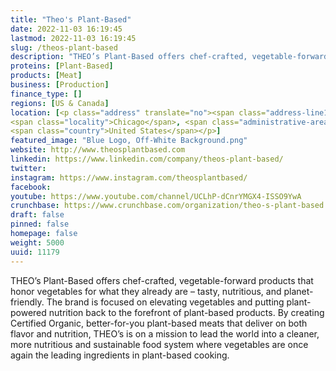 ```yaml
---
title: "Theo's Plant-Based"
date: 2022-11-03 16:19:45
lastmod: 2022-11-03 16:19:45
slug: /theos-plant-based
description: "THEO’s Plant-Based offers chef-crafted, vegetable-forward products that honor vegetables for what they already are – tasty, nutritious, and planet-friendly. The brand is focused on elevating vegetables and putting plant-powered nutrition back to the forefront of plant-based products. By creating Certified Organic, better-for-you plant-based meats that deliver on both flavor and nutrition, THEO’s is on a mission to lead the world into a cleaner, more nutritious and sustainable food system where vegetables are once again the leading ingredients in plant-based cooking."
proteins: [Plant-Based]
products: [Meat]
business: [Production]
finance_type: []
regions: [US & Canada]
location: [<p class="address" translate="no"><span class="address-line1">South Federal Street 399-301</span><br>
<span class="locality">Chicago</span>, <span class="administrative-area">Illinois</span> <span class="postal-code">60604</span><br>
<span class="country">United States</span></p>]
featured_image: "Blue Logo, Off-White Background.png"
website: http://www.theosplantbased.com
linkedin: https://www.linkedin.com/company/theos-plant-based/
twitter: 
instagram: https://www.instagram.com/theosplantbased/
facebook: 
youtube: https://www.youtube.com/channel/UCLhP-dCnrYMGX4-ISSO9YwA
crunchbase: https://www.crunchbase.com/organization/theo-s-plant-based
draft: false
pinned: false
homepage: false
weight: 5000
uuid: 11179
---
```

THEO’s Plant-Based offers chef-crafted, vegetable-forward products that honor vegetables for what they already are – tasty, nutritious, and planet-friendly. The brand is focused on elevating vegetables and putting plant-powered nutrition back to the forefront of plant-based products. By creating Certified Organic, better-for-you plant-based meats that deliver on both flavor and nutrition, THEO’s is on a mission to lead the world into a cleaner, more nutritious and sustainable food system where vegetables are once again the leading ingredients in plant-based cooking.

